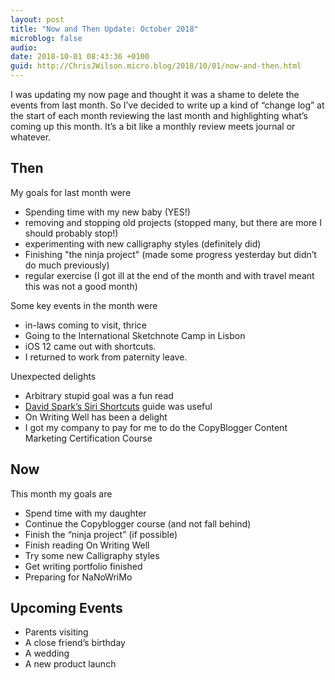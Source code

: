 ```yaml
---
layout: post
title: "Now and Then Update: October 2018"
microblog: false
audio: 
date: 2018-10-01 08:43:36 +0100
guid: http://ChrisJWilson.micro.blog/2018/10/01/now-and-then.html
---
```

I was updating my now page and thought it was a shame to delete the events from last month. So I’ve decided to write up a kind of “change log” at the start of each month reviewing the last month and highlighting what’s coming up this month. It’s a bit like a monthly review meets journal or whatever. 

## Then
My goals for last month were
- Spending time with my new baby (YES!)
- removing and stopping old projects (stopped many, but there are more I should probably stop!)
- experimenting with new calligraphy styles (definitely did)
- Finishing "the ninja project" (made some progress yesterday but didn’t do much previously)
- regular exercise (I got ill at the end of the month and with travel meant this was not a good month)

Some key events in the month were
- in-laws coming to visit, thrice
- Going to the International Sketchnote Camp in Lisbon
- iOS 12 came out with shortcuts.
- I returned to work from paternity leave. 

Unexpected delights
- Arbitrary stupid goal was a fun read
- [David Spark’s Siri Shortcuts](https://learn.macsparky.com/courses/) guide was useful
- On Writing Well has been a delight
- I got my company to pay for me to do the CopyBlogger Content Marketing Certification Course


## Now

This month my goals are
- Spend time with my daughter
- Continue the Copyblogger course (and not fall behind)
- Finish the “ninja project” (if possible)
- Finish reading On Writing Well
- Try some new Calligraphy styles
- Get writing portfolio finished
- Preparing for NaNoWriMo

## Upcoming Events 
- Parents visiting
- A close friend’s birthday
- A wedding 
- A new product launch 
